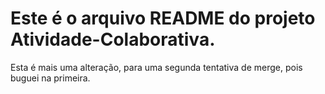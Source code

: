 # Este é o arquivo README do projeto **Atividade-Colaborativa**.

Esta é mais uma alteração, para uma segunda tentativa de merge, pois buguei na primeira.
